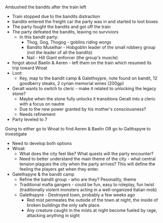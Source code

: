 Ambushed the bandits after the train left
- Train stopped due to the bandits distraction
- bandits entered the freight car the party was in and started to loot boxes
- The party fought the bandits and got off the train
- The party defeated the bandits, leaving no surviviors
	- In this bandit party:
		- Thog, Gog, Thogog - goblins riding worgs
		- Bandito Muselhar - Hobgoblin leader of the small robbery group (not the leader of all the bandits)
		- Nail - Hill Giant enforcer (the group's muscle)
- forgot about Baelin & Aeren - left them on the train which resumed its trip toward Wroat
- Loot:
	- Key, map to the bandit camp & Galethsypre, note found on bandit, 12 goodberry steaks, 2 cyrian memorial wines (200gp)
- Geralt wants to switch to cleric - make it related to unlocking the legacy stone?
	- Maybe when the stone fully unlocks it transitions Geralt into a cleric with a focus on nautre
	- Due to the new power granted by his mother's consciousness? 
	- Needs refinement
- Party leveled to 7

Going to either go to Wroat to find Aeren & Baelin OR go to Galthspyre to investigate
* Need to develop both options
* Wroat:
	* What does the city feel like? What quests will the party encounter?
	* Need to better understand the main theme of the city - what central tension plagues the city when the party arrives? This will define the feeling the players get when they enter.
* Galethspyre & the bandit camp
	* Refine the bandit group - who are they? Pesonality, theme
	* Traditional mafia gangers - could be fun, easy to roleplay, fun twist (traditionally violent monsters acting in a well-organized Italian mob)
	* Galethspyre - Destroyed town, probably a few weeks ago
		* Red mist permeates the outside of the town at night, the inside of broken buildings the only safe place.
		* Any creature caught in the mists at night become fueled by rage, attacking anything in sight